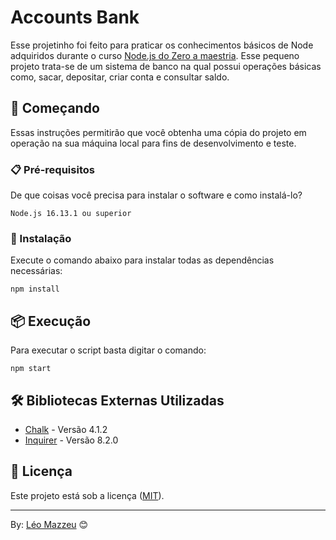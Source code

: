 # Accounts Bank

Esse projetinho foi feito para praticar os conhecimentos básicos de Node adquiridos durante o curso [Node.js do Zero a maestria](https://www.udemy.com/course/nodejs-do-zero-a-maestria-com-diversos-projetos). Esse pequeno projeto trata-se de um sistema de banco na qual possui operações básicas como, sacar, depositar, criar conta e consultar saldo.

## 🚀 Começando

Essas instruções permitirão que você obtenha uma cópia do projeto em operação na sua máquina local para fins de desenvolvimento e teste.

### 📋 Pré-requisitos

De que coisas você precisa para instalar o software e como instalá-lo?

```
Node.js 16.13.1 ou superior
```

### 🔧 Instalação

Execute o comando abaixo para instalar todas as dependências necessárias:

```
npm install
```

## 📦 Execução

Para executar o script basta digitar o comando:
```
npm start
```

## 🛠️ Bibliotecas Externas Utilizadas

* [Chalk](https://www.npmjs.com/package/chalk) - Versão 4.1.2
* [Inquirer](https://maven.apache.org/) - Versão 8.2.0

## 📄 Licença

Este projeto está sob a licença ([MIT](https://opensource.org/licenses/MIT)).

---
By: [Léo Mazzeu](https://github.com/leomazzeu) 😊